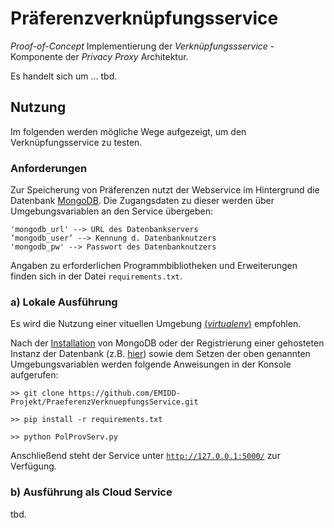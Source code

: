 # Präferenzverknüpfungsservice

_Proof-of-Concept_ Implementierung der _Verknüpfungssservice_ -Komponente der _Privacy Proxy_ Architektur.

Es handelt sich um ... tbd.

## Nutzung

Im folgenden werden mögliche Wege aufgezeigt, um den Verknüpfungsservice zu testen.

### Anforderungen

Zur Speicherung von Präferenzen nutzt der Webservice im Hintergrund die Datenbank [MongoDB](https://www.mongodb.com/de/what-is-mongodb). Die Zugangsdaten zu dieser werden über Umgebungsvariablen an den Service übergeben:

    'mongodb_url' --> URL des Datenbankservers
    ‘mongodb_user’ --> Kennung d. Datenbanknutzers
    'mongodb_pw' --> Passwort des Datenbanknutzers

Angaben zu erforderlichen Programmbibliotheken und Erweiterungen finden sich in der Datei `requirements.txt`.


### a) Lokale Ausführung
Es wird die Nutzung einer vituellen Umgebung [(_virtualenv_)](https://www.dpunkt.de/common/leseproben//12951/2_Ihre%20Entwicklungsumgebung.pdf#page=15) empfohlen.

Nach der [Installation](https://docs.mongodb.com/manual/installation/)  von MongoDB oder der Registrierung einer gehosteten Instanz der Datenbank (z.B. [hier](https://www.mongodb.com/cloud/atlas)) sowie dem Setzen der oben genannten Umgebungsvariablen werden folgende Anweisungen in der Konsole aufgerufen:

    >> git clone https://github.com/EMIDD-Projekt/PraeferenzVerknuepfungsService.git

    >> pip install -r requirements.txt

    >> python PolProvServ.py

Anschließend steht der Service unter [`http://127.0.0.1:5000/`]( http://127.0.0.1:5000/) zur Verfügung.

### b) Ausführung als Cloud Service
tbd.
